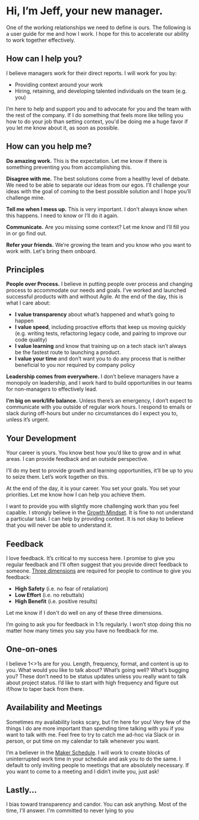 # Hi, I’m Jeff, your new manager.
One of the working relationships we need to define is ours. The following is a user guide for me and how I work. I hope for this to accelerate our ability to work together effectively.

## How can I help you?
I believe managers work for their direct reports. I will work for you by:
- Providing context around your work
- Hiring, retaining, and developing talented individuals on the team (e.g. you)

I’m here to help and support you and to advocate for you and the team with the rest of the company. If I do something that feels more like telling you how to do your job than setting context, you'd be doing me a huge favor if you let me know about it, as soon as possible.

## How can you help me?
**Do amazing work.** This is the expectation. Let me know if there is something preventing you from accomplishing this.

**Disagree with me.** The best solutions come from a healthy level of debate. We need to be able to separate our ideas from our egos. I’ll challenge your ideas with the goal of coming to the best possible solution and I hope you’ll challenge mine.

**Tell me when I mess up.** This is very important. I don’t always know when this happens. I need to know or I’ll do it again. 

**Communicate.** Are you missing some context? Let me know and I’ll fill you in or go find out.

**Refer your friends.** We’re growing the team and you know who you want to work with. Let's bring them onboard.

## Principles
**People over Process.** I believe in putting people over process and changing process to accommodate our needs and goals. I’ve worked and launched successful products with and without Agile. At the end of the day, this is what I care about:
- **I value transparency** about what’s happened and what’s going to happen
- **I value speed**, including proactive efforts that keep us moving quickly (e.g. writing tests, refactoring legacy code, and pairing to improve our code quality)
- **I value learning** and know that training up on a tech stack isn’t always be the fastest route to launching a product.
- **I value your time** and don’t want you to do any process that is neither beneficial to you nor required by company policy

**Leadership comes from everywhere.** I don’t believe managers have a monopoly on leadership, and I work hard to build opportunities in our teams for non-managers to effectively lead.

**I’m big on work/life balance.** Unless there’s an emergency, I don’t expect to communicate with you outside of regular work hours. I respond to emails or slack during off-hours but under no circumstances do I expect you to, unless it’s urgent.

## Your Development
Your career is yours. You know best how you’d like to grow and in what areas. I can provide feedback and an outside perspective.

I’ll do my best to provide growth and learning opportunities, it’ll be up to you to seize them. Let’s work together on this.

At the end of the day, it is your career. You set your goals. You set your priorities. Let me know how I can help you achieve them.

I want to provide you with slightly more challenging work than you feel capable. I strongly believe in the [Growth Mindset](https://www.brainpickings.org/2014/01/29/carol-dweck-mindset/). It is fine to not understand a particular task. I can help by providing context. It is not okay to believe that you will never be able to understand it.

## Feedback
I love feedback. It’s critical to my success here. I promise to give you regular feedback and I’ll often suggest that you provide direct feedback to someone. [Three dimensions](https://medium.com/@royrapoport/why-wont-you-talk-to-me-f30a01a1994c) are required for people to continue to give you feedback:
- **High Safety** (i.e. no fear of retaliation)
- **Low Effort** (i.e. no rebuttals)
- **High Benefit** (i.e. positive results)

Let me know if I don't do well on any of these three dimensions.

I’m going to ask you for feedback in 1:1s regularly. I won’t stop doing this no matter how many times you say you have no feedback for me.

## One-on-ones
I believe 1<>1s are for you. Length, frequency, format, and content is up to you. What would you like to talk about? What’s going well? What’s bugging you? These don’t need to be status updates unless you really want to talk about project status. I’d like to start with high frequency and figure out if/how to taper back from there.

## Availability and Meetings
Sometimes my availability looks scary, but I’m here for you! Very few of the things I do are more important than spending time talking with you if you want to talk with me. Feel free to try to catch me ad-hoc via Slack or in person, or put time on my calendar to talk whenever you want.

I’m a believer in the [Maker Schedule](http://www.paulgraham.com/makersschedule.html). I will work to create blocks of uninterrupted work time in your schedule and ask you to do the same. I default to only inviting people to meetings that are absolutely necessary. If you want to come to a meeting and I didn’t invite you, just ask!

## Lastly...
I bias toward transparency and candor. You can ask anything. Most of the time, I'll answer. I'm committed to never lying to you
